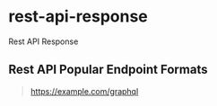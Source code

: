 # rest-api-response
Rest API Response

## Rest API Popular Endpoint Formats

> https://example.com/graphql
